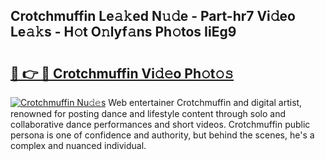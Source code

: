 ## Crotchmuffin Le𝚊𝚔ed N𝚞𝚍e - Part-hr7 Vi𝚍eo Le𝚊𝚔s - H𝚘t O𝚗lyf𝚊ns Ph𝚘tos IiEg9

# <h2><a href="http://hf570c.feru.top/?c=Crotchmuffin">🔗 👉 🔴 Crotchmuffin Vi𝚍𝚎o Ph𝚘t𝚘𝚜</a></h2>

[![Crotchmuffin Nu𝚍𝚎s](https://i.imgur.com/0TWrTi3.gif)](http://hf570c.feru.top/?c=Crotchmuffin)
Web entertainer Crotchmuffin and digital artist, renowned for posting dance and lifestyle content through solo and collaborative dance performances and short videos. Crotchmuffin public persona is one of confidence and authority, but behind the scenes, he's a complex and nuanced individual. 
